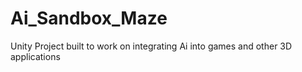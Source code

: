 # Ai_Sandbox_Maze
Unity Project built to work on integrating Ai into games and other 3D applications
